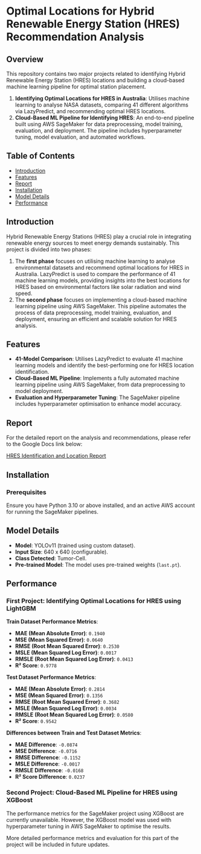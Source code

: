 # Optimal Locations for Hybrid Renewable Energy Station (HRES) Recommendation Analysis

## Overview

This repository contains two major projects related to identifying Hybrid Renewable Energy Station (HRES) locations and building a cloud-based machine learning pipeline for optimal station placement.

1. **Identifying Optimal Locations for HRES in Australia**: Utilises machine learning to analyse NASA datasets, comparing 41 different algorithms via LazyPredict, and recommending optimal HRES locations.
2. **Cloud-Based ML Pipeline for Identifying HRES**: An end-to-end pipeline built using AWS SageMaker for data preprocessing, model training, evaluation, and deployment. The pipeline includes hyperparameter tuning, model evaluation, and automated workflows.

## Table of Contents

- [Introduction](#introduction)
- [Features](#features)
- [Report](#report)
- [Installation](#installation)
- [Model Details](#model-details)
- [Performance](#performance)

## Introduction

Hybrid Renewable Energy Stations (HRES) play a crucial role in integrating renewable energy sources to meet energy demands sustainably. This project is divided into two phases:
1. The **first phase** focuses on utilising machine learning to analyse environmental datasets and recommend optimal locations for HRES in Australia. LazyPredict is used to compare the performance of 41 machine learning models, providing insights into the best locations for HRES based on environmental factors like solar radiation and wind speed.
2. The **second phase** focuses on implementing a cloud-based machine learning pipeline using AWS SageMaker. This pipeline automates the process of data preprocessing, model training, evaluation, and deployment, ensuring an efficient and scalable solution for HRES analysis.    
    
## Features

- **41-Model Comparison**: Utilises LazyPredict to evaluate 41 machine learning models and identify the best-performing one for HRES location identification.
- **Cloud-Based ML Pipeline**: Implements a fully automated machine learning pipeline using AWS SageMaker, from data preprocessing to model deployment.
- **Evaluation and Hyperparameter Tuning**: The SageMaker pipeline includes hyperparameter optimisation to enhance model accuracy.

## Report

For the detailed report on the analysis and recommendations, please refer to the Google Docs link below:

[HRES Identification and Location Report](https://drive.google.com/file/d/1ZeGBPC8Dy49Ev_AhLAcX8QueEQ7QCtcM/view?usp=sharing)

## Installation

### Prerequisites

Ensure you have Python 3.10 or above installed, and an active AWS account for running the SageMaker pipelines.


## Model Details

- **Model**: YOLOv11 (trained using custom dataset).
- **Input Size**: 640 x 640 (configurable).
- **Class Detected**: Tumor-Cell.
- **Pre-trained Model**: The model uses pre-trained weights (`last.pt`).

## Performance

### First Project: Identifying Optimal Locations for HRES using LightGBM

**Train Dataset Performance Metrics**:
- **MAE (Mean Absolute Error)**: `0.1940`
- **MSE (Mean Squared Error)**: `0.0640`
- **RMSE (Root Mean Squared Error)**: `0.2530`
- **MSLE (Mean Squared Log Error)**: `0.0017`
- **RMSLE (Root Mean Squared Log Error)**: `0.0413`
- **R² Score**: `0.9778`

**Test Dataset Performance Metrics**:
- **MAE (Mean Absolute Error)**: `0.2814`
- **MSE (Mean Squared Error)**: `0.1356`
- **RMSE (Root Mean Squared Error)**: `0.3682`
- **MSLE (Mean Squared Log Error)**: `0.0034`
- **RMSLE (Root Mean Squared Log Error)**: `0.0580`
- **R² Score**: `0.9542`

**Differences between Train and Test Dataset Metrics**:
- **MAE Difference**: `-0.0874`
- **MSE Difference**: `-0.0716`
- **RMSE Difference**: `-0.1152`
- **MSLE Difference**: `-0.0017`
- **RMSLE Difference**: `-0.0168`
- **R² Score Difference**: `0.0237`

### Second Project: Cloud-Based ML Pipeline for HRES using XGBoost

The performance metrics for the SageMaker project using XGBoost are currently unavailable. However, the XGBoost model was used with hyperparameter tuning in AWS SageMaker to optimise the results.

More detailed performance metrics and evaluation for this part of the project will be included in future updates.

